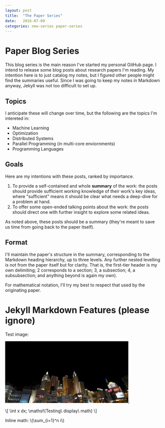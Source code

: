 ```yaml
---
layout: post
title:  "The Paper Series"
date:   2016-07-09
categories: new-series paper-series
---
```


# Paper Blog Series

This blog series is the main reason I've started my personal GitHub page. I intend to release some blog posts about research papers I'm reading. My intention here is to just catalog my notes, but I figured other people might find the summaries useful. Since I was going to keep my notes in Markdown anyway, Jekyll was not too difficult to set up.

## Topics

I anticipate these will change over time, but the following are the topics I'm intereted in:

* Machine Learning
* Optimization
* Distributed Systems
* Parallel Programming (in multi-core enviornments)
* Programming Languages

## Goals

Here are my intentions with these posts, ranked by importance.

1. To provide a self-contained and whole **summary** of the work: the posts should provide sufficient working knowledge of their work's key ideas, where "sufficient" means it should be clear what needs a deep-dive for a problem at hand.
2. To offer some open-ended talking points about the work: the posts should direct one with further insight to explore some related ideas.

As noted above, these posts should be a summary (they're meant to save us time from going back to the paper itself).

## Format

I'll maintain the paper's structure in the summary, corresponding to the Markdown heading hierarchy, up to three levels. Any further nested levelling is not from the paper itself but for clarity. That is, the first-tier header is my own delimiting; 2 corresponds to a section; 3, a subsection; 4, a subsubsection; and anything beyond is again my own).

For mathematical notation, I'll try my best to respect that used by the originating paper.

# Jekyll Markdown Features (please ignore)

Test image:

![test-image-alt-text](/assets/test-page-image-1.jpg);

\\[
\int x dx; \mathsf{Testing\ display\ math}
\\]

Inline math: \\(\sum_{i=1}^n i\\)